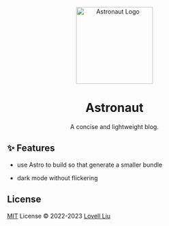 <div align="center">
  <a href="https://github.com/lovelliu/astronaut">
  <img src="https://res.craft.do/user/full/a00fc09b-5dd0-bc21-aaeb-f7e491dce279/doc/64794A65-FAEC-4DDA-BD02-BD49D1E508D4/9B478463-E32F-48E7-A65A-AA59D9684892_2/cBY7q9J1xBxxD7ILqVmIVBsJaya7EphYq6OFt2m09T4z/astronaut%201.svg" width="180px" alt="Astronaut Logo" /></a>
  <h1>Astronaut</h1>
  <p>A concise and lightweight blog.</p>
</div>

## ✨ Features

- use Astro to build so that generate a smaller bundle

- dark mode without flickering

## License

[MIT](./LICENSE) License © 2022-2023 [Lovell Liu](https://github.com/lovelliu)
